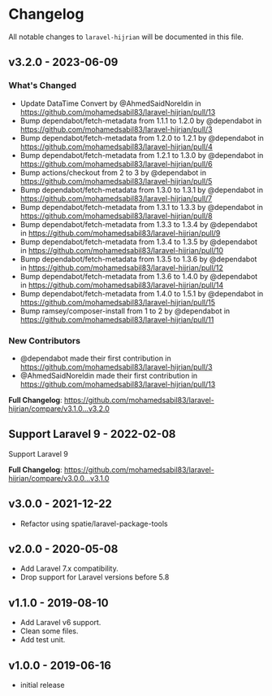 # Changelog

All notable changes to `laravel-hijrian` will be documented in this file.

## v3.2.0 - 2023-06-09

### What's Changed

- Update DataTime Convert by @AhmedSaidNoreldin in https://github.com/mohamedsabil83/laravel-hijrian/pull/13
- Bump dependabot/fetch-metadata from 1.1.1 to 1.2.0 by @dependabot in https://github.com/mohamedsabil83/laravel-hijrian/pull/3
- Bump dependabot/fetch-metadata from 1.2.0 to 1.2.1 by @dependabot in https://github.com/mohamedsabil83/laravel-hijrian/pull/4
- Bump dependabot/fetch-metadata from 1.2.1 to 1.3.0 by @dependabot in https://github.com/mohamedsabil83/laravel-hijrian/pull/6
- Bump actions/checkout from 2 to 3 by @dependabot in https://github.com/mohamedsabil83/laravel-hijrian/pull/5
- Bump dependabot/fetch-metadata from 1.3.0 to 1.3.1 by @dependabot in https://github.com/mohamedsabil83/laravel-hijrian/pull/7
- Bump dependabot/fetch-metadata from 1.3.1 to 1.3.3 by @dependabot in https://github.com/mohamedsabil83/laravel-hijrian/pull/8
- Bump dependabot/fetch-metadata from 1.3.3 to 1.3.4 by @dependabot in https://github.com/mohamedsabil83/laravel-hijrian/pull/9
- Bump dependabot/fetch-metadata from 1.3.4 to 1.3.5 by @dependabot in https://github.com/mohamedsabil83/laravel-hijrian/pull/10
- Bump dependabot/fetch-metadata from 1.3.5 to 1.3.6 by @dependabot in https://github.com/mohamedsabil83/laravel-hijrian/pull/12
- Bump dependabot/fetch-metadata from 1.3.6 to 1.4.0 by @dependabot in https://github.com/mohamedsabil83/laravel-hijrian/pull/14
- Bump dependabot/fetch-metadata from 1.4.0 to 1.5.1 by @dependabot in https://github.com/mohamedsabil83/laravel-hijrian/pull/15
- Bump ramsey/composer-install from 1 to 2 by @dependabot in https://github.com/mohamedsabil83/laravel-hijrian/pull/11

### New Contributors

- @dependabot made their first contribution in https://github.com/mohamedsabil83/laravel-hijrian/pull/3
- @AhmedSaidNoreldin made their first contribution in https://github.com/mohamedsabil83/laravel-hijrian/pull/13

**Full Changelog**: https://github.com/mohamedsabil83/laravel-hijrian/compare/v3.1.0...v3.2.0

## Support Laravel 9 - 2022-02-08

Support Laravel 9

**Full Changelog**: https://github.com/mohamedsabil83/laravel-hijrian/compare/v3.0.0...v3.1.0

## v3.0.0 - 2021-12-22

- Refactor using spatie/laravel-package-tools

## v2.0.0 - 2020-05-08

- Add Laravel 7.x compatibility.
- Drop support for Laravel versions before 5.8

## v1.1.0 - 2019-08-10

- Add Laravel v6 support.
- Clean some files.
- Add test unit.

## v1.0.0 - 2019-06-16

- initial release
